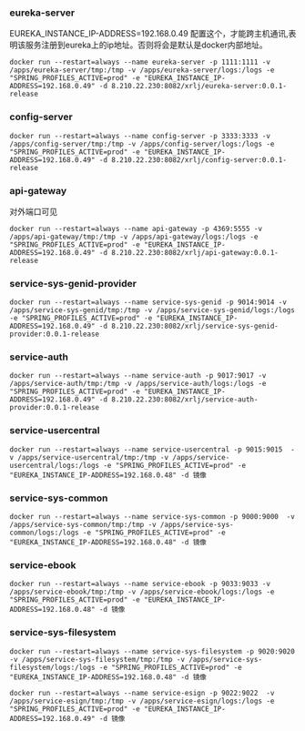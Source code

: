 ### eureka-server

EUREKA_INSTANCE_IP-ADDRESS=192.168.0.49 配置这个，才能跨主机通讯,表明该服务注册到eureka上的ip地址。否则将会是默认是docker内部地址。

```shell script
docker run --restart=always --name eureka-server -p 1111:1111 -v /apps/eureka-server/tmp:/tmp -v /apps/eureka-server/logs:/logs -e "SPRING_PROFILES_ACTIVE=prod" -e "EUREKA_INSTANCE_IP-ADDRESS=192.168.0.49" -d 8.210.22.230:8082/xrlj/eureka-server:0.0.1-release
```

### config-server

```shell script
docker run --restart=always --name config-server -p 3333:3333 -v /apps/config-server/tmp:/tmp -v /apps/config-server/logs:/logs -e "SPRING_PROFILES_ACTIVE=prod" -e "EUREKA_INSTANCE_IP-ADDRESS=192.168.0.49" -d 8.210.22.230:8082/xrlj/config-server:0.0.1-release
```

### api-gateway
对外端口可见
```shell script
docker run --restart=always --name api-gateway -p 4369:5555 -v /apps/api-gateway/tmp:/tmp -v /apps/api-gateway/logs:/logs -e "SPRING_PROFILES_ACTIVE=prod" -e "EUREKA_INSTANCE_IP-ADDRESS=192.168.0.49" -d 8.210.22.230:8082/xrlj/api-gateway:0.0.1-release
```

### service-sys-genid-provider

```shell script
docker run --restart=always --name service-sys-genid -p 9014:9014 -v /apps/service-sys-genid/tmp:/tmp -v /apps/service-sys-genid/logs:/logs -e "SPRING_PROFILES_ACTIVE=prod" -e "EUREKA_INSTANCE_IP-ADDRESS=192.168.0.49" -d 8.210.22.230:8082/xrlj/service-sys-genid-provider:0.0.1-release
```

### service-auth

```shell script
docker run --restart=always --name service-auth -p 9017:9017 -v /apps/service-auth/tmp:/tmp -v /apps/service-auth/logs:/logs -e "SPRING_PROFILES_ACTIVE=prod" -e "EUREKA_INSTANCE_IP-ADDRESS=192.168.0.49" -d 8.210.22.230:8082/xrlj/service-auth-provider:0.0.1-release
```

### service-usercentral

```shell script
docker run --restart=always --name service-usercentral -p 9015:9015  -v /apps/service-usercentral/tmp:/tmp -v /apps/service-usercentral/logs:/logs -e "SPRING_PROFILES_ACTIVE=prod" -e "EUREKA_INSTANCE_IP-ADDRESS=192.168.0.48" -d 镜像
```

### service-sys-common
```shell script
docker run --restart=always --name service-sys-common -p 9000:9000  -v /apps/service-sys-common/tmp:/tmp -v /apps/service-sys-common/logs:/logs -e "SPRING_PROFILES_ACTIVE=prod" -e "EUREKA_INSTANCE_IP-ADDRESS=192.168.0.48" -d 镜像
```

### service-ebook

```shell script
docker run --restart=always --name service-ebook -p 9033:9033 -v /apps/service-ebook/tmp:/tmp -v /apps/service-ebook/logs:/logs -e "SPRING_PROFILES_ACTIVE=prod" -e "EUREKA_INSTANCE_IP-ADDRESS=192.168.0.48" -d 镜像
```

### service-sys-filesystem

```shell script
docker run --restart=always --name service-sys-filesystem -p 9020:9020  -v /apps/service-sys-filesystem/tmp:/tmp -v /apps/service-sys-filesystem/logs:/logs -e "SPRING_PROFILES_ACTIVE=prod" -e "EUREKA_INSTANCE_IP-ADDRESS=192.168.0.48" -d 镜像
```

```shell script
docker run --restart=always --name service-esign -p 9022:9022  -v /apps/service-esign/tmp:/tmp -v /apps/service-esign/logs:/logs -e "SPRING_PROFILES_ACTIVE=prod" -e "EUREKA_INSTANCE_IP-ADDRESS=192.168.0.49" -d 镜像
```
